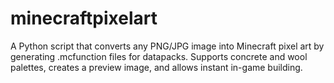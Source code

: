 # minecraftpixelart
A Python script that converts any PNG/JPG image into Minecraft pixel art by generating .mcfunction files for datapacks. Supports concrete and wool palettes, creates a preview image, and allows instant in-game building.
